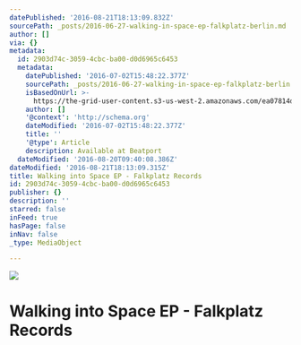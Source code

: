 ```yaml
---
datePublished: '2016-08-21T18:13:09.832Z'
sourcePath: _posts/2016-06-27-walking-in-space-ep-falkplatz-berlin.md
author: []
via: {}
metadata:
  id: 2903d74c-3059-4cbc-ba00-d0d6965c6453
  metadata:
    datePublished: '2016-07-02T15:48:22.377Z'
    sourcePath: _posts/2016-06-27-walking-in-space-ep-falkplatz-berlin.md
    isBasedOnUrl: >-
      https://the-grid-user-content.s3-us-west-2.amazonaws.com/ea07814d-d7ed-4464-9be8-3fd36f1ef5fb.jpg
    author: []
    '@context': 'http://schema.org'
    dateModified: '2016-07-02T15:48:22.377Z'
    title: ''
    '@type': Article
    description: Available at Beatport
  dateModified: '2016-08-20T09:40:08.386Z'
dateModified: '2016-08-21T18:13:09.315Z'
title: Walking into Space EP - Falkplatz Records
id: 2903d74c-3059-4cbc-ba00-d0d6965c6453
publisher: {}
description: ''
starred: false
inFeed: true
hasPage: false
inNav: false
_type: MediaObject

---
```

![](https://the-grid-user-content.s3-us-west-2.amazonaws.com/ea07814d-d7ed-4464-9be8-3fd36f1ef5fb.jpg)

# Walking into Space EP - Falkplatz Records